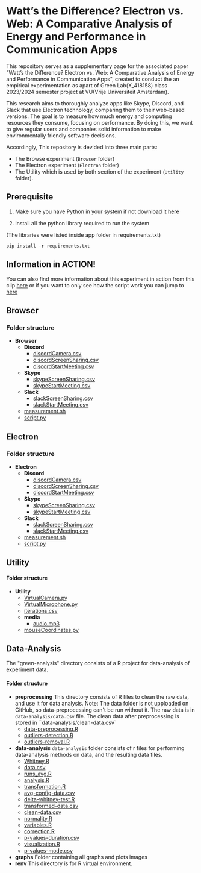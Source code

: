 # Watt’s the Difference? Electron vs. Web: A Comparative Analysis of Energy and Performance in Communication Apps

This repository serves as a supplementary page for the associated paper "Watt’s the Difference? Electron vs. Web: A Comparative Analysis of Energy and Performance in Communication Apps", created to conduct the an empirical experimentation as apart of Green Lab(X_418158) class 2023/2024 semester project at VU(Vrije Universiteit Amsterdam).

This research aims to thoroughly analyze apps like Skype, Discord, and Slack that use Electron technology, comparing them to their web-based versions. The goal is to measure how much energy and computing resources they consume, focusing on performance. By doing this, we want to give regular users and companies solid information to make environmentally friendly software decisions.

Accordingly, This repository is devided into three main parts: 
- The Browse experiment (`Browser` folder) 
- The Electron experiment (`Electron` folder)
- The Utility which is used by both section of the experiment (`Utility` folder).

## Prerequisite

1. Make sure you have Python in your system if not download it [here](https://www.python.org/downloads/)

2. Install all the python library required to run the system

(The libraries were listed inside app folder in requirements.txt)

```pip install -r requirements.txt```

## Information in ACTION!
You can also find more information about this experiment in action from this clip [here](https://www.youtube.com/watch?v=xPcLVBPud18) or if you want to only see how the script work you can jump to  [here](https://youtu.be/xPcLVBPud18?t=396)

## Browser

### Folder structure
   - __Browser__
     - __Discord__
       - [discordCamera.csv](Browser/Discord/discordCamera.csv)
       - [discordScreenSharing.csv](Browser/Discord/discordScreenSharing.csv)
       - [discordStartMeeting.csv](Browser/Discord/discordStartMeeting.csv)
     - __Skype__
       - [skypeScreenSharing.csv](Browser/Skype/skypeScreenSharing.csv)
       - [skypeStartMeeting.csv](Browser/Skype/skypeStartMeeting.csv)
     - __Slack__
       - [slackScreenSharing.csv](Browser/Slack/slackScreenSharing.csv)
       - [slackStartMeeting.csv](Browser/Slack/slackStartMeeting.csv)
     - [measurement.sh](Browser/measurement.sh)
     - [script.py](Browser/script.py)

## Electron
### Folder structure
   - __Electron__
     - __Discord__
       - [discordCamera.csv](Electron/Discord/discordCamera.csv)
       - [discordScreenSharing.csv](Electron/Discord/discordScreenSharing.csv)
       - [discordStartMeeting.csv](Electron/Discord/discordStartMeeting.csv)
     - __Skype__
       - [skypeScreenSharing.csv](Electron/Skype/skypeScreenSharing.csv)
       - [skypeStartMeeting.csv](Electron/Skype/skypeStartMeeting.csv)
     - __Slack__
       - [slackScreenSharing.csv](Electron/Slack/slackScreenSharing.csv)
       - [slackStartMeeting.csv](Electron/Slack/slackStartMeeting.csv)
     - [measurement.sh](Electron/measurement.sh)
     - [script.py](Electron/script.py)

## Utility
#### Folder structure
   - __Utility__
     - [VirtualCamera.py](Utility/VirtualCamera.py)
     - [VirtualMicrophone.py](Utility/VirtualMicrophone.py)
     - [iterations.csv](Utility/iterations.csv)
     - __media__
       - [audio.mp3](Utility/media/audio.mp3)
     - [mouseCoordinates.py](Utility/mouseCoordinates.py)



## Data-Analysis
The "green-analysis" directory consists of a R project for data-analysis of experiment data.

#### Folder structure
  - __preprocessing__
  This directory consists of R files to clean the raw data, and use it for data analysis.
  Note: The data folder is not upploaded on GitHub, so data-preprocessing can't be run without it. The raw data is in `data-analysis/data.csv` file. The clean data after preprocessing is stored in ``data-analysis/clean-data.csv`
    - [data-preprocessing.R](green-analysis/preprocessing/data-preprocessing.R)
    - [outliers-detection.R](green-analysis/preprocessing/outliers-detection.R)
    - [outliers-removal.R](green-analysis//preprocessing/outliers-removal.R)
  - __data-analysis__
    `data-analysis` folder consists of r files for performing data-analysis methods on data, and the resulting data files.
    - [Whitney.R](green-analysis/data-analysis/Whitney.R)
    - [data.csv](green-analysis/data-analysis/data.csv)
    - [runs_avg.R](green-analysis/data-analysis/runs_avg.R)
    - [analysis.R](green-analysis/data-analysis/analysis.R)
    - [transformation.R](green-analysis/data-analysis/transformation.R)
    - [avg-config-data.csv](green-analysis/data-analysis/avg-config-data.csv)
    - [delta-whitney-test.R](green-analysis/data-analysis/delta-whitney-test.R)
    - [transformed-data.csv](green-analysis/data-analysis/transformed-data.csv)
    - [clean-data.csv](green-analysis/data-analysis/clean-data.csv)
    - [normality.R](green-analysis/data-analysis/normality.R)
    - [variables.R](green-analysis/data-analysis/variables.R)
    - [correction.R](green-analysis/data-analysis/correction.R)
    - [p-values-duration.csv](green-analysis/data-analysis/p-values-duration.csv)
    - [visualization.R](green-analysis/data-analysis/visualization.R)
    - [p-values-mode.csv](green-analysis/data-analysis/p-values-mode.csv)
  - __graphs__
    Folder containing all graphs and plots images
  - __renv__
    This directory is for R virtual environment.

